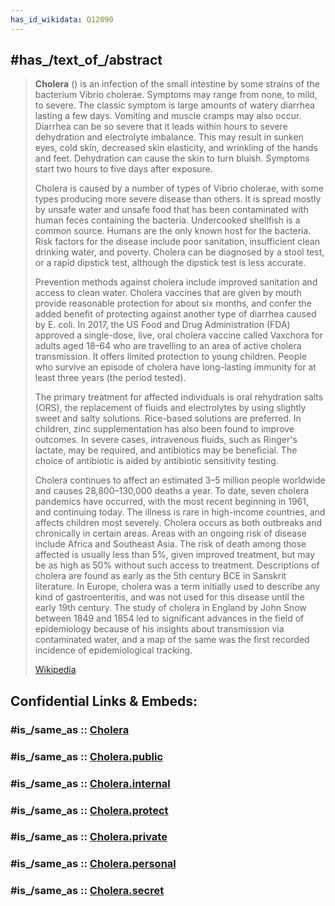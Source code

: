 ```yaml
---
has_id_wikidata: Q12090
---
```


## #has_/text_of_/abstract 

> **Cholera** () is an infection of the small intestine by some strains of the bacterium Vibrio cholerae. Symptoms may range from none, to mild, to severe. The classic symptom is large amounts of watery diarrhea lasting a few days. Vomiting and muscle cramps may also occur. Diarrhea can be so severe that it leads within hours to severe dehydration and electrolyte imbalance. This may result in sunken eyes, cold skin, decreased skin elasticity, and wrinkling of the hands and feet. Dehydration can cause the skin to turn bluish. Symptoms start two hours to five days after exposure.
>
> Cholera is caused by a number of types of Vibrio cholerae, with some types producing more severe disease than others. It is spread mostly by unsafe water and unsafe food that has been contaminated with human feces containing the bacteria. Undercooked shellfish is a common source. Humans are the only known host for the bacteria. Risk factors for the disease include poor sanitation, insufficient clean drinking water, and poverty. Cholera can be diagnosed by a stool test, or a rapid dipstick test, although the dipstick test is less accurate.
>
> Prevention methods against cholera include improved sanitation and access to clean water. Cholera vaccines that are given by mouth provide reasonable protection for about six months, and confer the added benefit of protecting against another type of diarrhea caused by E. coli. In 2017, the US Food and Drug Administration (FDA) approved a single-dose, live, oral cholera vaccine called Vaxchora for adults aged 18–64 who are travelling to an area of active cholera transmission. It offers limited protection to young children. People who survive an episode of cholera have long-lasting immunity for at least three years (the period tested).
>
> The primary treatment for affected individuals is oral rehydration salts (ORS), the replacement of fluids and electrolytes by using slightly sweet and salty solutions. Rice-based solutions are preferred. In children, zinc supplementation has also been found to improve outcomes. In severe cases, intravenous fluids, such as Ringer's lactate, may be required, and antibiotics may be beneficial. The choice of antibiotic is aided by antibiotic sensitivity testing.
>
> Cholera continues to affect an estimated 3–5 million people worldwide and causes 28,800–130,000 deaths a year. To date, seven cholera pandemics have occurred, with the most recent beginning in 1961, and continuing today. The illness is rare in high-income countries, and affects children most severely. Cholera occurs as both outbreaks and chronically in certain areas. Areas with an ongoing risk of disease include Africa and Southeast Asia. The risk of death among those affected is usually less than 5%, given improved treatment, but may be as high as 50% without such access to treatment. Descriptions of cholera are found as early as the 5th century BCE in Sanskrit literature. In Europe, cholera was a term initially used to describe any kind of gastroenteritis, and was not used for this disease until the early 19th century. The study of cholera in England by John Snow between 1849 and 1854 led to significant advances in the field of epidemiology because of his insights about transmission via contaminated water, and a map of the same was the first recorded incidence of epidemiological tracking.
>
> [Wikipedia](https://en.wikipedia.org/wiki/Cholera)


## Confidential Links & Embeds: 

### #is_/same_as :: [Cholera](Cholera.md) 

### #is_/same_as :: [Cholera.public](/_public/bio/Medicine/Disease/Infectious_Disease/Cholera.public.md) 

### #is_/same_as :: [Cholera.internal](/_internal/bio/Medicine/Disease/Infectious_Disease/Cholera.internal.md) 

### #is_/same_as :: [Cholera.protect](/_protect/bio/Medicine/Disease/Infectious_Disease/Cholera.protect.md) 

### #is_/same_as :: [Cholera.private](/_private/bio/Medicine/Disease/Infectious_Disease/Cholera.private.md) 

### #is_/same_as :: [Cholera.personal](/_personal/bio/Medicine/Disease/Infectious_Disease/Cholera.personal.md) 

### #is_/same_as :: [Cholera.secret](/_secret/bio/Medicine/Disease/Infectious_Disease/Cholera.secret.md)


